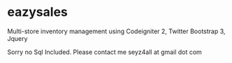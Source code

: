 # eazysales
Multi-store inventory management using Codeigniter 2, Twitter Bootstrap 3, Jquery

Sorry no Sql Included. Please contact me seyz4all at gmail dot com
